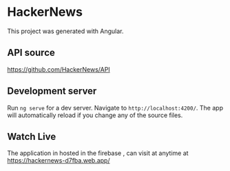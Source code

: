# HackerNews

This project was generated with Angular.

## API source
https://github.com/HackerNews/API

## Development server

Run `ng serve` for a dev server. Navigate to `http://localhost:4200/`. The app will automatically reload if you change any of the source files.

## Watch Live 
The application in hosted in the firebase , can visit at anytime at https://hackernews-d7fba.web.app/
